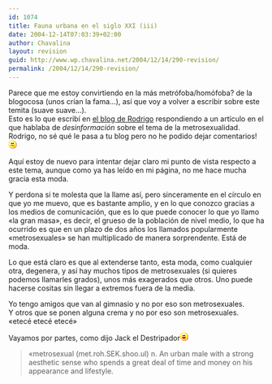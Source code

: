 ```yaml
---
id: 1074
title: Fauna urbana en el siglo XXI (iii)
date: 2004-12-14T07:03:39+02:00
author: Chavalina
layout: revision
guid: http://www.wp.chavalina.net/2004/12/14/290-revision/
permalink: /2004/12/14/290-revision/
---
```

Parece que me estoy convirtiendo en la más metrófoba/homófoba? de la blogocosa (unos crían la fama…), así que voy a volver a escribir sobre este temita (suave suave…).  
Esto es lo que escribí en <a href="http://trendyboy.com/blog/2004/12/13/la-desinformacion-en-los-medios/" target="_blank">el blog de Rodrigo</a> respondiendo a un artículo en el que hablaba de _desinformación_ sobre el tema de la metrosexualidad.  
Rodrigo, no sé qué le pasa a tu blog pero no he podido dejar comentarios!![emo](/imagenes/emoticonos/confuso.gif) 

Aquí estoy de nuevo para intentar dejar claro mi punto de vista respecto a este tema, aunque como ya has leído en mi página, no me hace mucha gracia esta moda.

Y perdona si te molesta que la llame así, pero sinceramente en el círculo en que yo me muevo, que es bastante amplio, y en lo que conozco gracias a los medios de comunicación, que es lo que puede conocer lo que yo llamo «la gran masa», es decir, el grueso de la población de nivel medio, lo que ha ocurrido es que en un plazo de dos años los llamados popularmente «metrosexuales» se han multiplicado de manera sorprendente. Está de moda.

Lo que está claro es que al extenderse tanto, esta moda, como cualquier otra, degenera, y así hay muchos tipos de metrosexuales (si quieres podemos llamarles grados), unos más exagerados que otros. Uno puede hacerse cositas sin llegar a extremos fuera de la media.

Yo tengo amigos que van al gimnasio y no por eso son metrosexuales.  
Y otros que se ponen alguna crema y no por eso son metrosexuales.  
«etecé etecé etecé»

Vayamos por partes, como dijo Jack el Destripador![emo](/imagenes/emoticonos/risa.gif) 

> «metrosexual (met.roh.SEK.shoo.ul) n. An urban male with a strong aesthetic sense who spends a great deal of time and money on his appearance and lifestyle.
